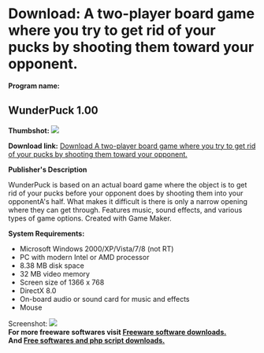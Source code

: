 # Download: A two-player board game where you try to get rid of your pucks by shooting them toward your opponent.

**Program name:**

## WunderPuck 1.00

  
**Thumbshot:** ![](http://www.freewarefiles.com/screenshot/wunderpuck_md.jpg)   
  
**Download link:** [Download A two-player board game where you try to get rid of your pucks by shooting them toward your opponent.](http://freesoftwares.boysofts.com/WunderPuck_program_82321.html)  
  


**Publisher's Description**  
  


WunderPuck is based on an actual board game where the object is to get rid of your pucks before your opponent does by shooting them into your opponentA's half. What makes it difficult is there is only a narrow opening where they can get through. Features music, sound effects, and various types of game options. Created with Game Maker. 

**System Requirements:**

  * Microsoft Windows 2000/XP/Vista/7/8 (not RT) 
  * PC with modern Intel or AMD processor 
  * 8.38 MB disk space 
  * 32 MB video memory 
  * Screen size of 1366 x 768 
  * DirectX 8.0 
  * On-board audio or sound card for music and effects 
  * Mouse 

  
  
Screenshot: ![](http://www.freewarefiles.com/screenshot/wunderpuck.jpg)   
**For more freeware softwares visit [Freeware software downloads.](http://freesoftwares.boysofts.com/)**   
**And [Free softwares and php script downloads.](http://www.boysofts.com/)**

